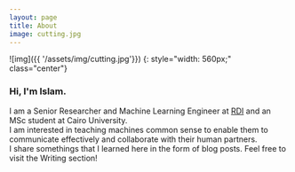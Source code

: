 ```yaml
---
layout: page
title: About
image: cutting.jpg
---
```



![img]({{ '/assets/img/cutting.jpg'}})
{: style="width: 560px;" class="center"}

### Hi, I'm Islam.  
  
I am a Senior Researcher and Machine Learning Engineer at <a href="https://www.rdi-eg.com/">RDI</a> and an MSc student at Cairo University.  
I am interested in teaching machines common sense to enable them to communicate effectively and collaborate with their human partners.  
I share somethings that I learned here in the form of blog posts. Feel free to visit the Writing section!  
